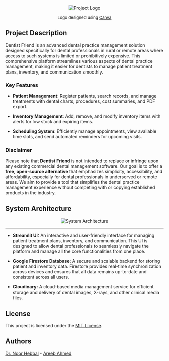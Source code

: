 <p align="center">
  <img src="assets/logo.jpg" alt="Project Logo">
</p>
<p align="center" style="font-size: small;">Logo designed using <a href="https://canva.com">Canva</a></p>

## Project Description

Dentist Friend is an advanced dental practice management solution designed specifically for dental professionals in rural or remote areas where access to such systems is limited or prohibitively expensive. This comprehensive platform streamlines various aspects of dental practice management, making it easier for dentists to manage patient treatment plans, inventory, and communication smoothly.

### Key Features

- **Patient Management**:  Register patients, search records, and manage treatments with dental charts, procedures,
cost summaries, and PDF export.

- **Inventory Management**: Add, remove, and modify inventory items with alerts for low stock and expiring items.

- **Scheduling System**: Efficiently manage appointments, view available time slots, and send automated reminders for upcoming visits.

### Disclaimer

Please note that **Dentist Friend** is not intended to replace or infringe upon any existing commercial dental management software. Our goal is to offer a **free, open-source alternative** that emphasizes simplicity, accessibility, and affordability, especially for dental professionals in underserved or remote areas. We aim to provide a tool that simplifies the dental practice management experience without competing with or copying established products in the industry.

## System Architecture

<p align="center">
  <img src="assets/architecture.png" alt="System Architecture">
</p>

---

- **Streamlit UI:** An interactive and user-friendly interface for managing patient treatment plans, inventory, and communication. This UI is designed to allow dental professionals to seamlessly navigate the platform and manage all the core functionalities from one place.

- **Google Firestore Database:** A secure and scalable backend for storing patient and inventory data. Firestore provides real-time synchronization across devices and ensures that all data remains up-to-date and consistent across all users.

- **Cloudinary:** A cloud-based media management service for efficient storage and delivery of dental images, X-rays, and other clinical media files.

## License

This project is licensed under the [MIT License](LICENSE).

## Authors

[Dr. Noor Hebbal](https://github.com/dent-noor) - [Areeb Ahmed](https://github.com/areebahmeddd)
